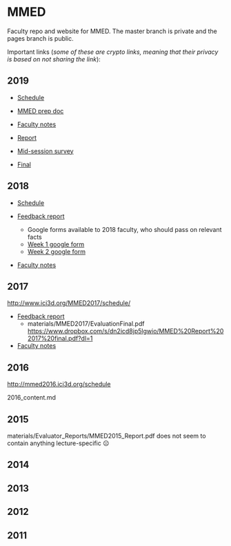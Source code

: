 # MMED

Faculty repo and website for MMED. The master branch is private and the pages branch is public.

Important links (_some of these are crypto links, meaning that their privacy is based on not sharing the link_):

## 2019

- [Schedule](http://www.ici3d.org/MMED/schedule/2019/)

- [MMED prep doc](https://docs.google.com/document/d/1PZqO5Q1clDNIEXh3lwkrBhGIJ0UVRRSFlTy6zmYlYj4)

* [Faculty notes](https://docs.google.com/document/d/1Q7h5bizBeCY1j_NZZ_bpsJ0bUB0F-wHCawhHUcRaW4A/)

* [Report](materials/MMED2019/MMED_Report_2019.pdf)
* [Mid-session survey](https://docs.google.com/forms/d/1BFxFBryzp9gG-GRmoqCayXGIpRmxhJEeek6urCB_i-U/edit?ts=60d8618f#responses)
* [Final](https://docs.google.com/forms/d/1qJRzhjUi-TYMy8y-9QlX7-V6sK3GgNlIvKuMeqqvTEE/edit#responses)

## 2018

- [Schedule](http://www.ici3d.org/MMED/schedule/2018/)

- [Feedback report](https://www.dropbox.com/s/ublszeb2o2brdaw/MMEDReport2018.pdf?dl=1)
	* Google forms available to 2018 faculty, who should pass on relevant facts
	* [Week 1 google form](https://docs.google.com/forms/d/1QYcq_NpF6wJWAjOoP4aawF87Ar4mU3fHPRmGEJujZXY/edit?usp=sharing)
	* [Week 2 google form](https://docs.google.com/forms/d/1F8UPa4KJY3OXNQXnFrUuxAmZViHrhMiYtrwA_MKNTRM/edit?usp=sharing)
- [Faculty notes](https://docs.google.com/document/d/1nFS4ut7IbD3Zt9ET3BiX9pNDTbaxgFJFiynAvzeOt_M)

## 2017

http://www.ici3d.org/MMED2017/schedule/

- [Feedback report](https://www.dropbox.com/s/dn2icd8jp5lgwio/MMED%20Report%202017%20final.pdf?dl=1)
	* materials/MMED2017/EvaluationFinal.pdf
https://www.dropbox.com/s/dn2icd8jp5lgwio/MMED%20Report%202017%20final.pdf?dl=1
- [Faculty notes](https://docs.google.com/document/d/1pGA-P2Ltmi1lHMPx5dulhU3-anbAIILKxgzwPbTgl50)

## 2016

http://mmed2016.ici3d.org/schedule

2016_content.md

## 2015

materials/Evaluator_Reports/MMED2015_Report.pdf does not seem to contain anything lecture-specific ☹

## 2014

## 2013

## 2012

## 2011
